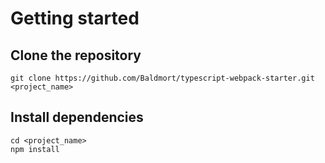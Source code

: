 # Getting started

## Clone the repository

```shell
git clone https://github.com/Baldmort/typescript-webpack-starter.git <project_name>
```

## Install dependencies

```shell
cd <project_name>
npm install
```

